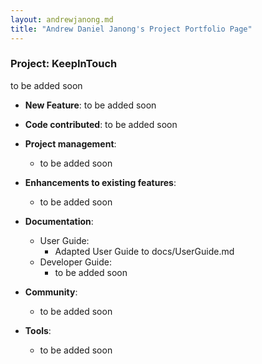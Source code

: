 ```yaml
---
layout: andrewjanong.md
title: "Andrew Daniel Janong's Project Portfolio Page"
---
```


### Project: KeepInTouch

to be added soon

* **New Feature**: to be added soon

* **Code contributed**: to be added soon

* **Project management**:
    * to be added soon

* **Enhancements to existing features**:
    * to be added soon

* **Documentation**:
    * User Guide:
        * Adapted User Guide to docs/UserGuide.md
    * Developer Guide:
        * to be added soon

* **Community**:
    * to be added soon

* **Tools**:
    * to be added soon